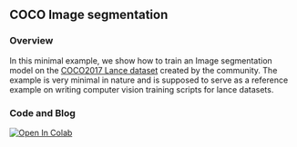 ## COCO Image segmentation

### Overview
In this minimal example, we show how to train an Image segmentation model on the [COCO2017 Lance dataset](https://www.kaggle.com/datasets/heyytanay/coco2017-train-lance) created by the community. The example is very minimal in nature and is supposed to serve as a reference example on writing computer vision training scripts for lance datasets.

### Code and Blog
<a href="https://colab.research.google.com/github/lancedb/lance-deeplearning-recipes/blob/main/examples/image-segmentation/image-segmentation.ipynb"><img src="https://colab.research.google.com/assets/colab-badge.svg" alt="Open In Colab"></a>